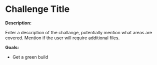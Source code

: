 # Challenge Title

**Description:**

Enter a description of the challange, potentially mention what areas are covered. Mention if the user will require additional files.

**Goals:**

- Get a green build
